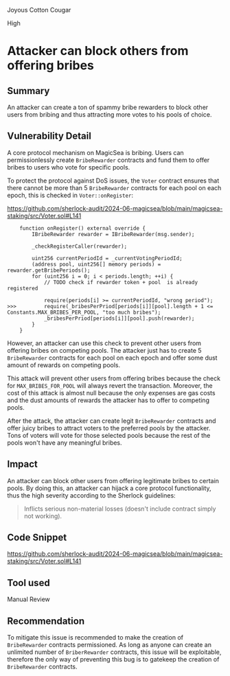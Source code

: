 Joyous Cotton Cougar

High

# Attacker can block others from offering bribes

## Summary

An attacker can create a ton of spammy bribe rewarders to block other users from bribing and thus attracting more votes to his pools of choice. 

## Vulnerability Detail

A core protocol mechanism on MagicSea is bribing. Users can permissionlessly create `BribeRewarder` contracts and fund them to offer bribes to users who vote for specific pools. 

To protect the protocol against DoS issues, the `Voter` contract ensures that there cannot be more than 5 `BribeRewarder` contracts for each pool on each epoch, this is checked in `Voter::onRegister`:

https://github.com/sherlock-audit/2024-06-magicsea/blob/main/magicsea-staking/src/Voter.sol#L141
```solidity
    function onRegister() external override {
        IBribeRewarder rewarder = IBribeRewarder(msg.sender);

        _checkRegisterCaller(rewarder);

        uint256 currentPeriodId = _currentVotingPeriodId;
        (address pool, uint256[] memory periods) = rewarder.getBribePeriods();
        for (uint256 i = 0; i < periods.length; ++i) {
            // TODO check if rewarder token + pool  is already registered

            require(periods[i] >= currentPeriodId, "wrong period");
>>>         require(_bribesPerPriod[periods[i]][pool].length + 1 <= Constants.MAX_BRIBES_PER_POOL, "too much bribes");
            _bribesPerPriod[periods[i]][pool].push(rewarder);
        }
    }
```

However, an attacker can use this check to prevent other users from offering bribes on competing pools. The attacker just has to create 5 `BribeRewarder` contracts for each pool on each epoch and offer some dust amount of rewards on competing pools. 

This attack will prevent other users from offering bribes because the check for `MAX_BRIBES_FOR_POOL` will always revert the transaction. Moreover, the cost of this attack is almost null because the only expenses are gas costs and the dust amounts of rewards the attacker has to offer to competing pools. 

After the attack, the attacker can create legit `BribeRewarder` contracts and offer juicy bribes to attract voters to the preferred pools by the attacker. Tons of voters will vote for those selected pools because the rest of the pools won't have any meaningful bribes. 

## Impact

An attacker can block other users from offering legitimate bribes to certain pools. By doing this, an attacker can hijack a core protocol functionality, thus the high severity according to the Sherlock guidelines:

> Inflicts serious non-material losses (doesn't include contract simply not working).

## Code Snippet

https://github.com/sherlock-audit/2024-06-magicsea/blob/main/magicsea-staking/src/Voter.sol#L141

## Tool used

Manual Review

## Recommendation

To mitigate this issue is recommended to make the creation of `BribeRewarder` contracts permissioned. As long as anyone can create an unlimited number of `BriberRewarder` contracts, this issue will be exploitable, therefore the only way of preventing this bug is to gatekeep the creation of `BribeRewarder` contracts. 